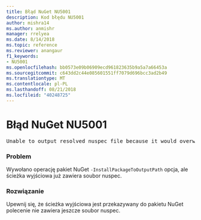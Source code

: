 ```yaml
---
title: Błąd NuGet NU5001
description: Kod błędu NU5001
author: mishra14
ms.author: anmishr
manager: rrelyea
ms.date: 8/14/2018
ms.topic: reference
ms.reviewer: anangaur
f1_keywords:
- NU5001
ms.openlocfilehash: bb0573e09b06909ecd961823635b9a5a7a66453a
ms.sourcegitcommit: c643dd2c44e085601551ff7079d696bcc3ad2b49
ms.translationtype: MT
ms.contentlocale: pl-PL
ms.lasthandoff: 08/21/2018
ms.locfileid: "40248725"
---
```

# <a name="nuget-error-nu5001"></a>Błąd NuGet NU5001
<pre>Unable to output resolved nuspec file because it would overwrite the original at 'F:\project\project.nuspec'.</pre>

### <a name="issue"></a>Problem

Wywołano operację pakiet NuGet `-InstallPackageToOutputPath` opcja, ale ścieżka wyjściowa już zawiera soubor nuspec.


### <a name="solution"></a>Rozwiązanie

Upewnij się, że ścieżka wyjściowa jest przekazywany do pakietu NuGet polecenie nie zawiera jeszcze soubor nuspec.

